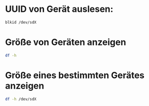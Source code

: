# UUID von Gerät auslesen:

```bash
blkid /dev/sdX
```

# Größe von Geräten anzeigen

```bash
df -h
```

# Größe eines bestimmten Gerätes anzeigen

```bash
df -h /dev/sdX
```
